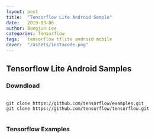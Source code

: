 ```yaml
---
layout: post
title:  "Tensorflow Lite Android Sample"
date:   2019-03-06
author: Bongjun Lee
categories: Tensorflow
tags:	tensorflow tflite android mobile
cover:  "/assets/instacode.png"
---
```


## Tensorflow Lite Android Samples

### Downdload
<pre>
<code class="hljs javascript">
git clone https://github.com/tensorflow/examples.git
git clone https://github.com/tensorflow/tensorflow.git
</code>
</pre>

### Tensorflow Examples
